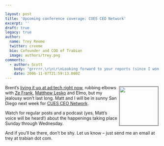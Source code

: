 ```yaml
---

layout: post
title: 'Upcoming conference coverage: CUES CEO Network'
excerpt: ''
draft: true
legacy: true
author:
  name: Trey Reeme
  twitter: creeme
  bio: Cofounder and COO of Trabian
  image: authors/trey.png
comments:
  - author: Scott
    body: "grrrrr.\r\n\r\nLooking forward to your reports (since I won't be there).\r\n\r\nSay hi to Ron Burgundy for me"
    date: 2006-11-07T21:59:13.000Z
---
```


<p><a href="http://www.flickr.com/photos/trabian/sets/72157594364602831/"><img src="http://static.flickr.com/122/291274665_044efdbc06_m.jpg" style="width: 125px; float:right; border: 2px solid #999999; margin: 4px;" /></a>Brent&#8217;s <a href="http://www.trabian.com/articles/2006/11/07/ad-tech-2006">living it up at ad:tech right now,</a> rubbing elbows with <a href="http://www.zefrank.com/theshow/">Ze Frank</a>, <a href="http://www.matthewlesko.com/">Matthew Lesko</a> and Elmo, but my jealousy won&#8217;t last long.  Matt and I will be in sunny San Diego next week for <a href="http://www.cues.org/pls/cuesp/!cues1.main?complex_id_in=3069481.3071880..3071880.cat"><span class="caps">CUES CEO</span> Network</a>.</p>
<p>Watch for regular posts and a podcast (yes, Matt&#8217;s voice will be heard!) about the happenings taking place Sunday through Wednesday.</p>
<p>And if you&#8217;ll be there, don&#8217;t be shy.  Let us know &#8211; just send me an email at trey at trabian dot com.</p>
